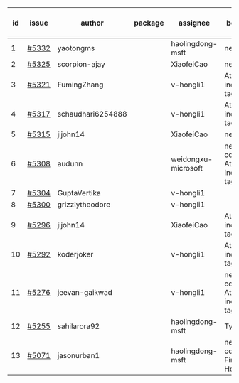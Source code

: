 | id | issue | author | package | assignee | bot advice | created date of issue | target release date | date from target |
| ------ | ------ | ------ | ------ | ------ | ------ | ------ | ------ | :-----: |
| 1 | [#5332](https://github.com/Azure/sdk-release-request/issues/5332) | yaotongms |  | haolingdong-msft | new issue. | 07-18 | 07-23 |  |
| 2 | [#5325](https://github.com/Azure/sdk-release-request/issues/5325) | scorpion-ajay |  | XiaofeiCao | new issue. | 07-09 | 07-31 |  |
| 3 | [#5321](https://github.com/Azure/sdk-release-request/issues/5321) | FumingZhang |  | v-hongli1 | Attention to inconsistent tag. | 07-05 | 07-25 |  |
| 4 | [#5317](https://github.com/Azure/sdk-release-request/issues/5317) | schaudhari6254888 |  | v-hongli1 | Attention to inconsistent tag. | 07-05 | 07-24 |  |
| 5 | [#5315](https://github.com/Azure/sdk-release-request/issues/5315) | jijohn14 |  | XiaofeiCao | new issue. | 07-02 | 07-26 |  |
| 6 | [#5308](https://github.com/Azure/sdk-release-request/issues/5308) | audunn |  | weidongxu-microsoft | new comment. Attention to inconsistent tag. | 06-27 | 07-26 |  |
| 7 | [#5304](https://github.com/Azure/sdk-release-request/issues/5304) | GuptaVertika |  | v-hongli1 |  | 06-27 | 07-25 |  |
| 8 | [#5300](https://github.com/Azure/sdk-release-request/issues/5300) | grizzlytheodore |  | v-hongli1 |  | 06-26 | 07-26 |  |
| 9 | [#5296](https://github.com/Azure/sdk-release-request/issues/5296) | jijohn14 |  | XiaofeiCao | Attention to inconsistent tag. | 06-25 | 07-26 |  |
| 10 | [#5292](https://github.com/Azure/sdk-release-request/issues/5292) | koderjoker |  | v-hongli1 | Attention to inconsistent tag. | 06-25 | 07-25 |  |
| 11 | [#5276](https://github.com/Azure/sdk-release-request/issues/5276) | jeevan-gaikwad |  | v-hongli1 | new comment. Attention to inconsistent tag. | 06-14 | 07-26 |  |
| 12 | [#5255](https://github.com/Azure/sdk-release-request/issues/5255) | sahilarora92 |  | haolingdong-msft | TypeSpec. | 06-05 | 06-21 |  |
| 13 | [#5071](https://github.com/Azure/sdk-release-request/issues/5071) | jasonurban1 |  | haolingdong-msft | new comment. FirstBeta. HoldOn. | 03-22 | 05-24 |  |
